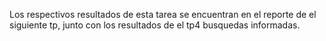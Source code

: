 Los respectivos resultados de esta tarea se encuentran en el reporte de el siguiente tp,
junto con los resultados de el tp4 busquedas informadas.
